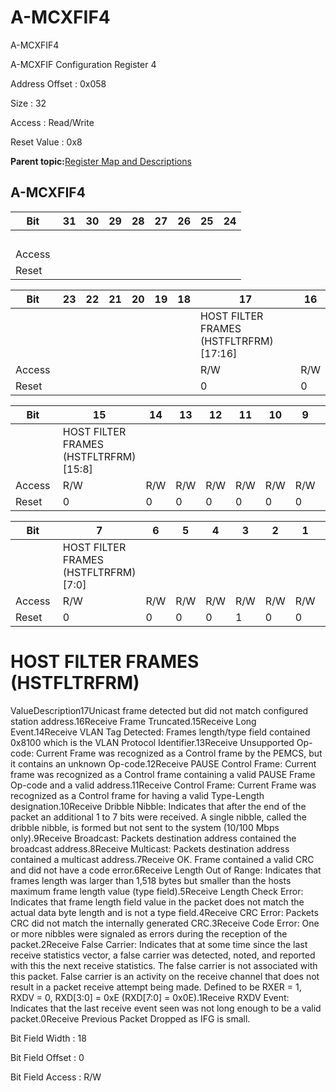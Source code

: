 # A-MCXFIF4

A-MCXFIF4

A-MCXFIF Configuration Register 4

Address Offset : 0x058

Size : 32

Access : Read/Write

Reset Value : 0x8

**Parent topic:**[Register Map and Descriptions](GUID-521EA668-4C02-4A74-927B-B4C8D92B9489.md)

## A-MCXFIF4

|Bit |31|30|29|28|27|26|25|24|
|----|---|---|---|---|---|---|---|---|
| | | | | | | | | |
|Access | | | | | | | | |
|Reset | | | | | | | | |

|Bit |23|22|21|20|19|18|17|16|
|----|---|---|---|---|---|---|---|---|
| | | | | | | |HOST FILTER FRAMES \(HSTFLTRFRM\) \[17:16\]|
|Access | | | | | | |R/W|R/W|
|Reset | | | | | | |0|0|

|Bit |15|14|13|12|11|10|9|8|
|----|---|---|---|---|---|---|---|---|
| |HOST FILTER FRAMES \(HSTFLTRFRM\) \[15:8\]|
|Access |R/W|R/W|R/W|R/W|R/W|R/W|R/W|R/W|
|Reset |0|0|0|0|0|0|0|0|

|Bit |7|6|5|4|3|2|1|0|
|----|---|---|---|---|---|---|---|---|
| |HOST FILTER FRAMES \(HSTFLTRFRM\) \[7:0\]|
|Access |R/W|R/W|R/W|R/W|R/W|R/W|R/W|R/W|
|Reset |0|0|0|0|1|0|0|0|

# HOST FILTER FRAMES \(HSTFLTRFRM\)

ValueDescription17Unicast frame detected but did not match configured station address.16Receive Frame Truncated.15Receive Long Event.14Receive VLAN Tag Detected: Frames length/type field contained 0x8100 which is the VLAN Protocol Identifier.13Receive Unsupported Op-code: Current Frame was recognized as a Control frame by the PEMCS, but it contains an unknown Op-code.12Receive PAUSE Control Frame: Current frame was recognized as a Control frame containing a valid PAUSE Frame Op-code and a valid address.11Receive Control Frame: Current Frame was recognized as a Control frame for having a valid Type-Length designation.10Receive Dribble Nibble: Indicates that after the end of the packet an additional 1 to 7 bits were received. A single nibble, called the dribble nibble, is formed but not sent to the system \(10/100 Mbps only\).9Receive Broadcast: Packets destination address contained the broadcast address.8Receive Multicast: Packets destination address contained a multicast address.7Receive OK. Frame contained a valid CRC and did not have a code error.6Receive Length Out of Range: Indicates that frames length was larger than 1,518 bytes but smaller than the hosts maximum frame length value \(type field\).5Receive Length Check Error: Indicates that frame length field value in the packet does not match the actual data byte length and is not a type field.4Receive CRC Error: Packets CRC did not match the internally generated CRC.3Receive Code Error: One or more nibbles were signaled as errors during the reception of the packet.2Receive False Carrier: Indicates that at some time since the last receive statistics vector, a false carrier was detected, noted, and reported with this the next receive statistics. The false carrier is not associated with this packet. False carrier is an activity on the receive channel that does not result in a packet receive attempt being made. Defined to be RXER = 1, RXDV = 0, RXD\[3:0\] = 0xE \(RXD\[7:0\] = 0x0E\).1Receive RXDV Event: Indicates that the last receive event seen was not long enough to be a valid packet.0Receive Previous Packet Dropped as IFG is small.

Bit Field Width : 18

Bit Field Offset : 0

Bit Field Access : R/W

